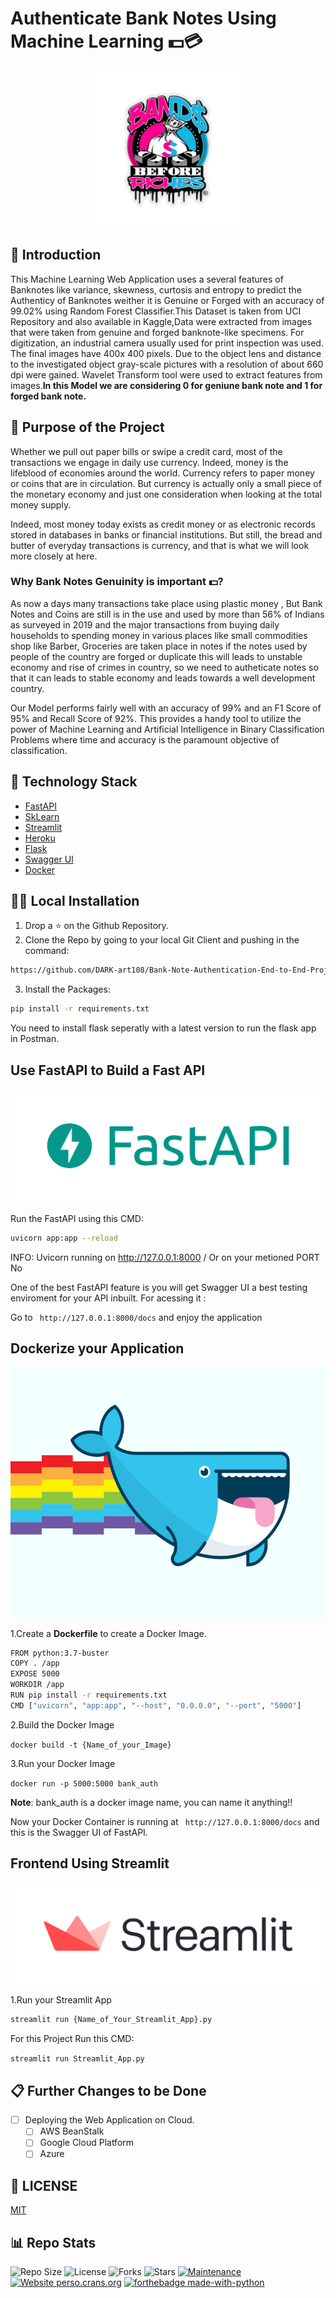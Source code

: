 # Authenticate Bank Notes Using Machine Learning 💵💳

<p align="center">
  <a href="https://github.com/DARK-art108/Bank-Note-Authentication-End-to-End-Project-1/">
    <img src="Datasets/rich.jpg" alt="Logo" width="250" height="250">
  </a>

## 📌 Introduction

This Machine Learning Web Application uses a several features of Banknotes like variance, skewness, curtosis and entropy to predict the Authenticy of Banknotes weither it is Genuine or Forged with an accuracy of 99.02% using Random Forest Classifier.This Dataset is taken from UCI Repository and also available in Kaggle,Data were extracted from images that were taken from genuine and forged banknote-like specimens. For digitization, an industrial camera usually used for print inspection was used. The final images have 400x 400 pixels. Due to the object lens and distance to the investigated object gray-scale pictures with a resolution of about 660 dpi were gained. Wavelet Transform tool were used to extract features from images.**In this Model we are considering 0 for geniune bank note and 1 for forged bank note.**

## 🎯 Purpose of the Project

Whether we pull out paper bills or swipe a credit card, most of the transactions we engage in daily use currency. Indeed, money is the lifeblood of economies around the world. Currency refers to paper money or coins that are in circulation. But currency is actually only a small piece of the monetary economy and just one consideration when looking at the total money supply.

Indeed, most money today exists as credit money or as electronic records stored in databases in banks or financial institutions. But still, the bread and butter of everyday transactions is currency, and that is what we will look more closely at here.

### Why Bank Notes Genuinity is important 💵?
As now a days many transactions take place using plastic money , But Bank Notes and Coins are still is in the use and used by more than 56% of Indians as surveyed in 2019 and the major transactions from buying daily households to spending money in various places like small commodities shop like Barber, Groceries are taken place in notes if the notes used by people of the country are forged or duplicate this will leads to unstable economy and rise of crimes in country, so we need to autheticate notes so that it can leads to stable economy and leads towards a well development country.

Our Model performs fairly well with an accuracy of 99% and an F1 Score of 95% and Recall Score of 92%. This provides a handy tool to utilize the power of Machine Learning and Artificial Intelligence in Binary Classification Problems where time and accuracy is the paramount objective of classification.

## 🏁 Technology Stack


* [FastAPI](https://fastapi.tiangolo.com/)
* [SkLearn](https://scikit-learn.org/)
* [Streamlit](https://www.streamlit.io/)
* [Heroku](https://www.heroku.com/)
* [Flask](https://github.com/pallets/flask)
* [Swagger UI](https://swagger.io/tools/swagger-ui/)
* [Docker](https://www.docker.com/)

## 🏃‍♂️ Local Installation

1. Drop a ⭐ on the Github Repository. 
2. Clone the Repo by going to your local Git Client and pushing in the command: 

```sh
https://github.com/DARK-art108/Bank-Note-Authentication-End-to-End-Project-1.git
```
3. Install the Packages: 
```sh
pip install -r requirements.txt
```
You need to install flask seperatly with a latest version to run the flask app in Postman.

## Use FastAPI to Build a Fast API

![image](Datasets/fastapi.png)

Run the FastAPI using this CMD:
```sh
uvicorn app:app --reload
```
INFO:     Uvicorn running on http://127.0.0.1:8000 / Or on your metioned PORT No

One of the best FastAPI feature is you will get Swagger UI a best testing enviroment for your API inbuilt.
For acessing it :

Go to ` http://127.0.0.1:8000/docs` and enjoy the application

## Dockerize your Application

<p align="center">
  <img width="600" height="400" src="Datasets/docker2.gif">
</p>

1.Create a **Dockerfile** to create a Docker Image.

```sh
FROM python:3.7-buster
COPY . /app
EXPOSE 5000
WORKDIR /app
RUN pip install -r requirements.txt
CMD ["uvicorn", "app:app", "--host", "0.0.0.0", "--port", "5000"]

```

2.Build the Docker Image

`docker build -t {Name_of_your_Image}`

3.Run your Docker Image

`docker run -p 5000:5000 bank_auth`

**Note**: bank_auth is a docker image name, you can name it anything!!

Now your Docker Container is running at ` http://127.0.0.1:8000/docs` and this is the Swagger UI of FastAPI.


## Frontend Using Streamlit

![image](Datasets/stream.png)

1.Run your Streamlit App

```sh
streamlit run {Name_of_Your_Streamlit_App}.py

```

For this Project Run this CMD:

`streamlit run Streamlit_App.py`


## 📋 Further Changes to be Done

- [ ] Deploying the Web Application on Cloud.
     - [ ] AWS BeanStalk
     - [ ] Google Cloud Platform
     - [ ] Azure
     
## 📜 LICENSE

[MIT](https://github.com/DARK-art108/Bank-Note-Authentication-End-to-End-Project-1/blob/master/LICENSE)

## 📊 Repo Stats

![Repo Size](https://img.shields.io/github/repo-size/DARK-art108/Bank-Note-Authentication-End-to-End-Project-1?style=for-the-badge)
![License](https://img.shields.io/github/license/DARK-art108/Bank-Note-Authentication-End-to-End-Project-1?style=for-the-badge)
![Forks](https://img.shields.io/github/forks/DARK-art108/Bank-Note-Authentication-End-to-End-Project-1?style=for-the-badge)
![Stars](https://img.shields.io/github/stars/DARK-art108/Bank-Note-Authentication-End-to-End-Project-1?style=for-the-badge)
[![Maintenance](https://img.shields.io/badge/Maintained%3F-yes-green.svg)](https://GitHub.com/Naereen/StrapDown.js/graphs/commit-activity)
[![Website perso.crans.org](https://img.shields.io/website-up-down-green-red/http/perso.crans.org.svg)](http://perso.crans.org/)
[![forthebadge made-with-python](http://ForTheBadge.com/images/badges/made-with-python.svg)](https://www.python.org/)
     
